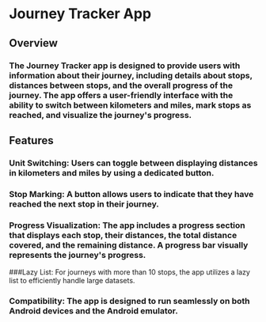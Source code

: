 # Journey Tracker App
## Overview
### The Journey Tracker app is designed to provide users with information about their journey, including details about stops, distances between stops, and the overall progress of the journey. The app offers a user-friendly interface with the ability to switch between kilometers and miles, mark stops as reached, and visualize the journey's progress.

## Features
### Unit Switching: Users can toggle between displaying distances in kilometers and miles by using a dedicated button.

### Stop Marking: A button allows users to indicate that they have reached the next stop in their journey.

### Progress Visualization: The app includes a progress section that displays each stop, their distances, the total distance covered, and the remaining distance. A progress bar visually represents the journey's progress.

###Lazy List: For journeys with more than 10 stops, the app utilizes a lazy list to efficiently handle large datasets.

### Compatibility: The app is designed to run seamlessly on both Android devices and the Android emulator.

